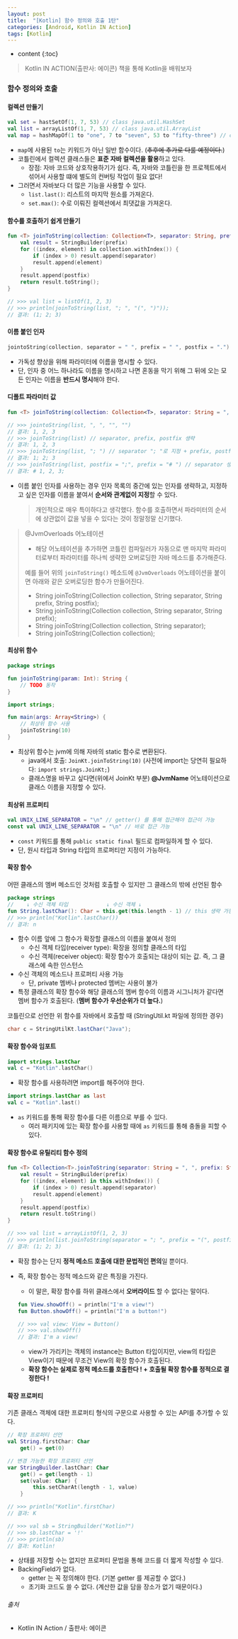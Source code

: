 ```yaml
---
layout: post
title:  "[Kotlin] 함수 정의와 호출 1탄"
categories: [Android, Kotlin IN Action]
tags: [Kotlin]
---
```


* content
{:toc}

> Kotlin IN ACTION(출판사: 에이콘) 책을 통해 Kotlin을 배워보자

### 함수 정의와 호출

#### 컬렉션 만들기
```kotlin
val set = hastSetOf(1, 7, 53) // class java.util.HashSet
val list = arrayListOf(1, 7, 53) // class java.util.ArrayList
val map = hashMapOf(1 to "one", 7 to "seven", 53 to "fifty-three") // class java.util.HashMap
```
  - `map`에 사용된 `to`는 키워드가 아닌 일반 함수이다. (~~추후에 추가로 다룰 예정이다.~~)
  - 코틀린에서 컬렉션 클래스들은 **표준 자바 컬렉션을 활용**하고 있다.
    - 장점: 자바 코드와 상호작용하기가 쉽다. 즉, 자바와 코틀린을 한 프로젝트에서 섞어서 사용할 떄에 별도의 컨버팅 작업이 필요 없다!
  - 그러면서 자바보다 더 많은 기능을 사용할 수 있다.
    - `list.last()`: 리스트의 마지막 원소를 가져온다.
    - `set.max()`: 수로 이뤄진 컬렉션에서 최댓값을 가져온다.
    
#### 함수를 호출하기 쉽게 만들기
```kotlin
fun <T> joinToString(collection: Collection<T>, separator: String, prefix: String, postfix: String): String {
    val result = StringBuilder(prefix)
    for ((index, element) in collection.withIndex()) {
        if (index > 0) result.append(separator)
        result.append(element)
    }
    result.append(postfix)
    return result.toString();
}

// >>> val list = listOf(1, 2, 3)
// >>> println(joinToString(list, "; ", "(", ")"));
// 결과: (1; 2; 3)
```









#### 이름 붙인 인자
```kotlin
jointoString(collection, separator = " ", prefix = " ", postfix = ".")
```
  - 가독성 향상을 위해 파라미터에 이름을 명시할 수 있다.
  - 단, 인자 중 어느 하나라도 이름을 명시하고 나면 혼동을 막기 위해 그 뒤에 오는 모든 인자는 이름을 **반드시 명시**해야 한다.
  
#### 디폴트 파라미터 값
```kotlin
fun <T> joinToString(collection: Collection<T>, separator: String = ", ", prefix: String = "", postfix: String = ""): String

// >>> jointoString(list, ", ", "", "")
// 결과: 1, 2, 3
// >>> joinToString(list) // separator, prefix, postfix 생략
// 결과: 1, 2, 3
// >>> joinToString(list, "; ") // separator "; "로 지정 + prefix, postfix 생략
// 결과: 1; 2; 3
// >>> joinToString(list, postfix = ";", prefix = "# ") // separator 생략 + postfix, prefix 위치 변경하여 호출
// 결과: # 1, 2, 3; 
```
  - 이름 붙인 인자를 사용하는 경우 인자 목록의 중간에 있는 인자를 생략하고, 지정하고 싶은 인자를 이름을 붙여서 **순서와 관계없이 지정**할 수 있다.
  
    > 개인적으로 매우 특이하다고 생각했다. 함수를 호출하면서 파라미터의 순서에 상관없이 값을 넣을 수 있다는 것이 정말정말 신기했다.

 > @JvmOverloads 어노테이션
 >  - 해당 어노테이션을 추가하면 코틀린 컴파일러가 자동으로 맨 마지막 파라미터로부터 파라미터를 하나씩 생략한 오버로딩한 자바 메소드를 추가해준다.
 >
 >   예를 들어 위의 `joinToString()` 메소드에 `@JvmOverloads` 어노테이션을 붙이면 아래와 같은 오버로딩한 함수가 만들어진다.
 >    - String joinToString(Collection<T> collection, String separator, String prefix, String postfix);
 >    - String joinToString(Collection<T> collection, String separator, String prefix);
 >    - String joinToString(Collection<T> collection, String separator);
 >    - String joinToString(Collection<T> collection);

#### 최상위 함수

```kotlin
package strings

fun joinToString(param: Int): String {
    // TODO 동작
}
```
```kotlin
import strings;

fun main(args: Array<String>) {
    // 최상위 함수 사용
    joinToString(10)
}
```
  - 최상위 함수는 jvm에 의해 자바의 static 함수로 변환된다.
    - java에서 호출: `JoinKt.joinToString(10)` (사전에 import는 당연히 필요하다: `import strings.JoinKt;`) 
    - 클래스명을 바꾸고 싶다면(위에서 JoinKt 부분) **@JvmName** 어노테이션으로 클래스 이름을 지정할 수 있다.


#### 최상위 프로퍼티
```kotlin
val UNIX_LINE_SEPARATOR = "\n" // getter() 를 통해 접근해야 접근이 가능
const val UNIX_LINE_SEPARATOR = "\n" // 바로 접근 가능
```
  - `const` 키워드를 통해 `public static final` 필드로 컴파일하게 할 수 있다.
  - 단, 원시 타입과 String 타입의 프로퍼티만 지정이 가능하다.

#### 확장 함수
어떤 클래스의 멤버 메소드인 것처럼 호출할 수 있지만 그 클래스의 밖에 선언된 함수
```kotlin
package strings
//    ↓ 수신 객체 타입            ↓ 수신 객체 ↓
fun String.lastChar(): Char = this.get(this.length - 1) // this 생략 가능
// >>> println("Kotlin".lastChar())
// 결과: n
```
  - 함수 이름 앞에 그 함수가 확장할 클래스의 이름을 붙여서 정의
    - 수신 객체 타입(receiver type): 확장을 정의할 클래스의 타입
    - 수신 객체(receiver object): 확장 함수가 호출되는 대상이 되는 값. 즉, 그 클래스에 속한 인스턴스
  - 수신 객체의 메소드나 프로퍼티 사용 가능
    - 단, private 멤버나 protected 멤버는 사용이 불가
  - 특정 클래스의 확장 함수와 해당 클래스의 멤버 함수의 이름과 시그니처가 같다면 멤버 함수가 호출된다. (**멤버 함수가 우선순위가 더 높다.**)

코틀린으로 선언한 위 함수를 자바에서 호출할 때 (StringUtil.kt 파일에 정의한 경우)
```java
char c = StringUtilKt.lastChar("Java");
```

#### 확장 함수와 임포트
```kotlin
import strings.lastChar
val c = "Kotlin".lastChar()
```
  - 확장 함수를 사용하려면 import를 해주어야 한다.
```kotlin
import strings.lastChar as last
val c = "Kotlin".last()
```
  - `as` 키워드를 통해 확장 함수를 다른 이름으로 부를 수 있다.
    - 여러 패키지에 있는 확장 함수를 사용할 때에 `as` 키워드를 통해 충돌을 피할 수 있다.

#### 확장 함수로 유틸리티 함수 정의
```kotlin
fun <T> Collection<T>.joinToString(separator: String = ", ", prefix: String = "", postfix: String = ""): String {
    val result = StringBuilder(prefix)
    for ((index, element) in this.withIndex()) {
        if (index > 0) result.append(separator)
        result.append(element)
    }
    result.append(postfix)
    return result.toString()
}

// >>> val list = arrayListOf(1, 2, 3)
// >>> println(list.joinToString(separator = "; ", prefix = "(", postfix = ")"))
// 결과: (1; 2; 3)
```
- 확잠 함수는 단지 **정적 메소드 호출에 대한 문법적인 편의**일 뿐이다.
- 즉, 확장 함수는 정적 메소드와 같은 특징을 가진다.
    - 이 말은, 확장 함수를 하위 클래스에서 **오버라이드** 할 수 없다는 말이다.

    ```kotlin
    fun View.showOff() = println("I'm a view!")
    fun Button.showOff() = println("I'm a button!")

    // >>> val view: View = Button()
    // >>> val.showOff()
    // 결과: I'm a view!
    ```
  - view가 가리키는 객체의 instance는 Button 타입이지만, view의 타입은 View이기 때문에 무조건 View의 확장 함수가 호출된다.
  - **확장 함수는 실제로 정적 메소드를 호출한다 ! + 호출될 확장 함수를 정적으로 결정한다 !**
      
#### 확장 프로퍼티
기존 클래스 객체에 대한 프로퍼티 형식의 구문으로 사용할 수 있는 API를 추가할 수 있다.
```kotlin
// 확장 프로퍼티 선언
val String.firstChar: Char
    get() = get(0)

// 변경 가능한 확장 프로퍼티 선언 
var StringBuilder.lastChar: Char
    get() = get(length - 1)
    set(value: Char) {
        this.setCharAt(length - 1, value)
    }

// >>> println("Kotlin".firstChar)
// 결과: K

// >>> val sb = StringBuilder("Kotlin?")
// >>> sb.lastChar = '!'
// >>> println(sb)
// 결과: Kotlin! 
```
  - 상태를 저장할 수는 없지만 프로퍼티 문법을 통해 코드를 더 짧게 작성할 수 있다.
  - BackingField가 없다.
    - getter 는 꼭 정의해야 한다. (기본 getter 를 제공할 수 없다.)
    - 초기화 코드도 쓸 수 없다. (계산한 값을 담을 장소가 없기 때문이다.)


###### 출처

- Kotlin IN Action / 출판사: 에이콘
  